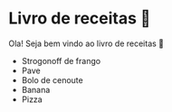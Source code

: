 # Livro de receitas :book:

Ola! Seja bem vindo ao livro de receitas :man_with_gua_pi_mao:

- Strogonoff de frango
- Pave
- Bolo de cenoute
- Banana
- Pizza
